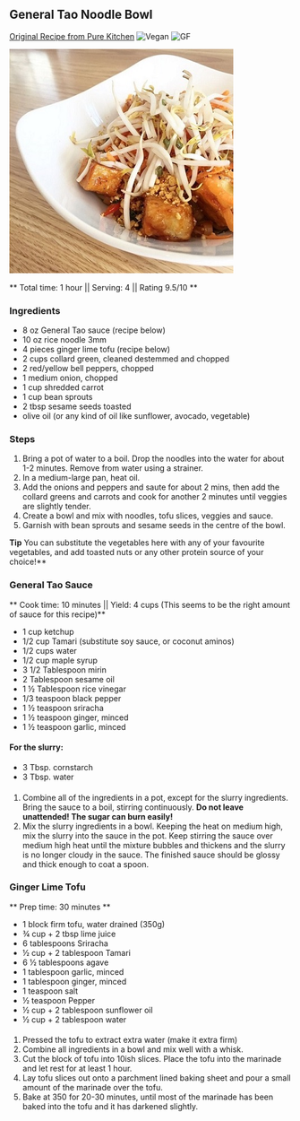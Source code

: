 ## General Tao Noodle Bowl

[Original Recipe from Pure Kitchen](https://www.purekitchenottawa.com/blog/generaltaonoodle)
![Vegan](https://img.shields.io/badge/-Vegan-brightgreen.svg)
![GF](https://img.shields.io/badge/-Gluten--free-yellow.svg)

![Picture](../img/general_tao_noodle_bowl.jpg)

** Total time: 1 hour || Serving: 4 || Rating 9.5/10 **

### Ingredients

- 8 oz General Tao sauce (recipe below)
- 10 oz rice noodle 3mm
- 4 pieces ginger lime tofu (recipe below)
- 2 cups collard green, cleaned destemmed and chopped
- 2 red/yellow bell peppers, chopped
- 1 medium onion, chopped
- 1 cup shredded carrot
- 1 cup bean sprouts
- 2 tbsp sesame seeds toasted
- olive oil (or any kind of oil like sunflower, avocado, vegetable)

### Steps

1. Bring a pot of water to a boil. Drop the noodles into the water for about 1-2 minutes. Remove from water using a strainer.
2. In a medium-large pan, heat oil.
3. Add the onions and peppers and saute for about 2 mins, then add the collard greens and carrots and cook for another 2 minutes until veggies are slightly tender.
4. Create a bowl and mix with noodles, tofu slices, veggies and sauce.
5. Garnish with bean sprouts and sesame seeds in the centre of the bowl. 

**Tip** You can substitute the vegetables here with any of your favourite vegetables, and add toasted nuts or any other protein source of your choice!**

### General Tao Sauce

** Cook time: 10 minutes || Yield: 4 cups (This seems to be the right amount of sauce for this recipe)**

- 1 cup ketchup
- 1/2 cup Tamari (substitute soy sauce, or coconut aminos)
- 1/2 cups water
- 1/2 cup maple syrup
- 3 1/2 Tablespoon mirin
- 2 Tablespoon sesame oil
- 1 ½ Tablespoon rice vinegar
- 1/3 teaspoon black pepper
- 1 ½ teaspoon sriracha
- 1 ½ teaspoon ginger, minced
- 1 ½ teaspoon garlic, minced

#### For the slurry:

- 3 Tbsp. cornstarch
- 3 Tbsp. water

####
1.   Combine all of the ingredients in a pot, except for the slurry ingredients. Bring the sauce to a boil, stirring continuously. **Do not leave unattended! The sugar can burn easily!**
2.   Mix the slurry ingredients in a bowl. Keeping the heat on medium high, mix the slurry into the sauce in the pot. Keep stirring the sauce over medium high heat until the mixture bubbles and thickens and the slurry is no longer cloudy in the sauce. The finished sauce should be glossy and thick enough to coat a spoon.

### Ginger Lime Tofu

** Prep time: 30 minutes **

- 1 block firm tofu, water drained (350g)
- ¾ cup + 2 tbsp lime juice
- 6 tablespoons Sriracha
- ½ cup + 2 tablespoon Tamari
- 6 ½ tablespoons agave
- 1 tablespoon garlic, minced
- 1 tablespoon ginger, minced
- 1 teaspoon salt
- ½ teaspoon Pepper
- ½ cup + 2 tablespoon sunflower oil
- ½ cup + 2 tablespoon water

####

1. Pressed the tofu to extract extra water (make it extra firm)
2. Combine all ingredients in a bowl and mix well with a whisk.
3. Cut the block of tofu into 10ish slices. Place the tofu into the marinade and let rest for at least 1 hour.
4. Lay tofu slices out onto a parchment lined baking sheet and pour a small amount of the marinade over the tofu.
5. Bake at 350 for 20-30 minutes, until most of the marinade has been baked into the tofu and it has darkened slightly.

